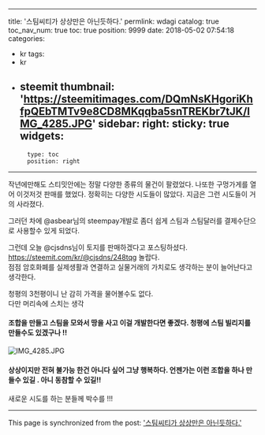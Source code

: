 
---
title: '스팀씨티가 상상만은 아닌듯하다.'
permlink: wdagi
catalog: true
toc_nav_num: true
toc: true
position: 9999
date: 2018-05-02 07:54:18
categories:
- kr
tags:
- kr
- steemit
thumbnail: 'https://steemitimages.com/DQmNsKHgoriKhfpQEbTMTv9e8CD8MKqqba5snTREKbr7tJK/IMG_4285.JPG'
sidebar:
    right:
        sticky: true
widgets:
    -
        type: toc
        position: right
---


작년에만해도 스티밋안에는 정말 다양한 종류의 물건이 팔렸었다. 나또한 구멍가게를 열어 이것저것 판매를 했었다. 정확히는 다양한 시도들이 많았다.  지금은 그런 시도들이 거의 사라졌다.  

그러던 차에 @asbear님의 steempay개발로 좀더 쉽게 스팀과 스팀달러를 결제수단으로 사용할수 있게 되었다. 

그런데 오늘 @cjsdns님이 토지를 판매하겠다고 포스팅하셨다.  
https://steemit.com/kr/@cjsdns/248tqg
놀랍다.  
점점 암호화폐를 실제생활과 연결하고 실물거래의 가치로도 생각하는 분이 늘어난다고 생각한다. 

청평의 3천평이니 난 감히 가격을 물어볼수도 없다.  
다만 머리속에 스치는 생각
####  조합을 만들고 스팀을 모와서 땅을 사고 이걸 개발한다면 좋겠다.  청평에 스팀 빌리지를 만들수도 있겠구나 !!
![IMG_4285.JPG](https://steemitimages.com/DQmNsKHgoriKhfpQEbTMTv9e8CD8MKqqba5snTREKbr7tJK/IMG_4285.JPG)
#### 상상이지만 전혀 불가능 한건 아니다 싶어 그냥 행복하다.  언젠가는 이런 조합을 하나 만들수 있길 . 아니 동참할 수 있길!!



새로운 시도를 하는 분들께 박수를 !!!

- - -

This page is synchronized from the post: ['스팀씨티가 상상만은 아닌듯하다.'](https://steemit.com/@kingbit/wdagi)
